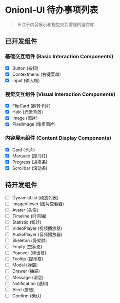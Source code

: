 # Onionl-UI 待办事项列表

> 专注于内容展示和视觉交互增强的组件库

## 已开发组件

### 基础交互组件 (Basic Interaction Components)
- [x] Button (按钮)
- [x] Contextmenu (右键菜单)
- [x] Input (输入框)

### 视觉交互组件 (Visual Interaction Components)
- [x] FlipCard (翻转卡片)
- [x] Halo (光晕背景)
- [x] Image (图片)
- [x] PixelImage (像素图片)

### 内容展示组件 (Content Display Components)
- [x] Card (卡片)
- [x] Marquee (跑马灯)
- [x] Progress (进度条)
- [x] Scrollbar (滚动条)

## 待开发组件

- [ ] DynamicList (动态列表)
- [ ] ImageViewer (图片查看器)
- [ ] Avatar (头像)
- [ ] Timeline (时间轴)
- [ ] Statistic (统计)
- [ ] VideoPlayer (视频播放器)
- [ ] AudioPlayer (音频播放器)
- [ ] Skeleton (骨架屏)
- [ ] Empty (空状态)
- [ ] Popover (弹出框)
- [ ] Tooltip (提示框)
- [ ] Modal (弹窗)
- [ ] Drawer (抽屉)
- [ ] Message (消息)
- [ ] Notification (通知)
- [ ] Alert (警告)
- [ ] Confirm (确认)
<!-- TODO 待开发组件探讨-->
